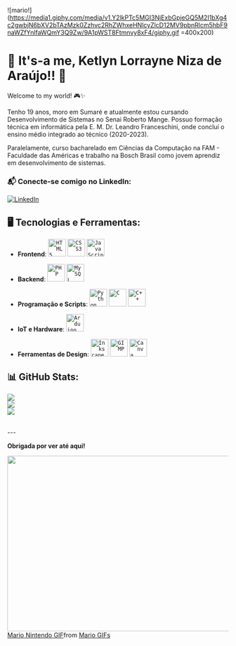 ![mario!](https://media1.giphy.com/media/v1.Y2lkPTc5MGI3NjExbGpjeGQ5M2I1bXg4c2gwbjN6bXV2bTAzMzk0Zzhvc2RhZWhxeHNlcyZlcD12MV9pbnRlcm5hbF9naWZfYnlfaWQmY3Q9Zw/9A1pWST8Ftmnvy8xF4/giphy.gif =400x200)
# 🍄 **It's-a me, Ketlyn Lorrayne Niza de Araújo!!** 🍄
Welcome to my world! 🎮✨

Tenho 19 anos, moro em Sumaré e atualmente estou cursando Desenvolvimento de Sistemas no Senai Roberto Mange. Possuo formação técnica em informática pela E. M. Dr. Leandro Franceschini, onde concluí o ensino médio integrado ao técnico (2020-2023).

Paralelamente, curso bacharelado em Ciências da Computação na FAM - Faculdade das Américas e trabalho na Bosch Brasil como jovem aprendiz em desenvolvimento de sistemas.

### 📬 **Conecte-se comigo no LinkedIn**:
[![LinkedIn](https://img.shields.io/badge/LinkedIn-Ketlyn_Araújo-blue)](https://www.linkedin.com/in/ketlyn-lorrayne-niza-de-araujo/)
⠀⠀⠀⠀⠀

## 🖥️ Tecnologias e Ferramentas:

- **Frontend**:
  <code><img width="40px" src="https://cdn.jsdelivr.net/gh/devicons/devicon/icons/html5/html5-original-wordmark.svg" title="HTML5"/></code>
  <code><img width="40px" src="https://cdn.jsdelivr.net/gh/devicons/devicon/icons/css3/css3-original-wordmark.svg" title="CSS3"/></code>
  <code><img width="40px" src="https://cdn.jsdelivr.net/gh/devicons/devicon/icons/javascript/javascript-original.svg" title="JavaScript"/></code>

- **Backend**:
  <code><img width="40px" src="https://cdn.jsdelivr.net/gh/devicons/devicon/icons/php/php-original.svg" title="PHP"/></code>
  <code><img width="40px" src="https://cdn.jsdelivr.net/gh/devicons/devicon/icons/mysql/mysql-original.svg" title="MySQL"/></code>

- **Programação e Scripts**:
  <code><img width="40px" src="https://cdn.jsdelivr.net/gh/devicons/devicon/icons/python/python-original.svg" title="Python"/></code>
  <code><img width="40px" src="https://cdn.jsdelivr.net/gh/devicons/devicon/icons/c/c-original.svg" title="C"/></code>
  <code><img width="40px" src="https://cdn.jsdelivr.net/gh/devicons/devicon/icons/cplusplus/cplusplus-original.svg" title="C++"/></code>

- **IoT e Hardware**:
  <code><img width="40px" src="https://cdn.jsdelivr.net/gh/devicons/devicon/icons/arduino/arduino-original.svg" title="Arduino"/></code>

- **Ferramentas de Design**:
  <code><img width="40px" src="https://cdn.jsdelivr.net/gh/devicons/devicon/icons/inkscape/inkscape-original.svg" title="Inkscape"/></code>
  <code><img width="40px" src="https://devicon-website.vercel.app/api/gimp/original.svg" title="GIMP"/></code>
  <code><img width="40px" src="https://cdn.jsdelivr.net/gh/devicons/devicon/icons/canva/canva-original.svg" title="Canva"/></code>
          
## 📊 GitHub Stats:
![](https://github-readme-stats.vercel.app/api?username=akirasunsets&theme=dracula&hide_border=false&include_all_commits=false&count_private=false)<br/>
![](https://github-readme-streak-stats.herokuapp.com/?user=akirasunsets&theme=dracula&hide_border=false)<br/>
![](https://github-readme-stats.vercel.app/api/top-langs/?username=akirasunsets&theme=dracula&hide_border=false&include_all_commits=false&count_private=false&layout=compact)

<br clear="both">
---

**Obrigada por ver até aqui!**

 <img src="https://media2.giphy.com/media/v1.Y2lkPTc5MGI3NjExNG4zcmt2YmgzeXd2eHUyYTZzMmd3ODE1cWtocXNmY2J3NzZyZGN4ayZlcD12MV9pbnRlcm5hbF9naWZfYnlfaWQmY3Q9Zw/1Aj4GdLC0amFRv10VT/giphy.gif" height=400 width=600/>



<div class="tenor-gif-embed" data-postid="18859560" data-share-method="host" data-aspect-ratio="1.29555" data-width="100%"><a href="https://tenor.com/view/mario-nintendo-super-mario-bros-super-mario-allstars-all-stars-gif-18859560">Mario Nintendo GIF</a>from <a href="https://tenor.com/search/mario-gifs">Mario GIFs</a></div>
<script type="text/javascript" async src="https://tenor.com/embed.js"></script>
